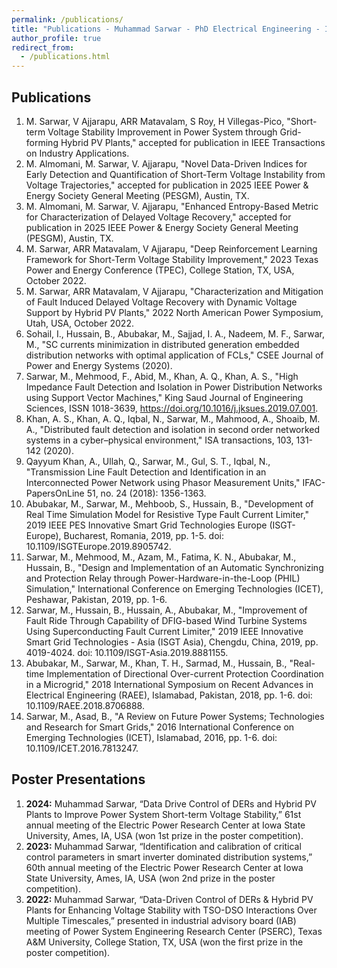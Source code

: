 ```yaml
---
permalink: /publications/
title: "Publications - Muhammad Sarwar - PhD Electrical Engineering - Iowa State University"
author_profile: true
redirect_from:
  - /publications.html
---
```


## Publications

1. M. Sarwar, V Ajjarapu, ARR Matavalam, S Roy, H Villegas-Pico, "Short-term Voltage Stability Improvement in Power System through Grid-forming Hybrid PV Plants," accepted for publication in IEEE Transactions on Industry Applications.
2. M. Almomani, M. Sarwar, V. Ajjarapu, "Novel Data-Driven Indices for Early Detection and Quantification of Short-Term Voltage Instability from Voltage Trajectories," accepted for publication in 2025 IEEE Power & Energy Society General Meeting (PESGM), Austin, TX.
3. M. Almomani, M. Sarwar, V. Ajjarapu, "Enhanced Entropy-Based Metric for Characterization of Delayed Voltage Recovery," accepted for publication in 2025 IEEE Power & Energy Society General Meeting (PESGM), Austin, TX.
4. M. Sarwar, ARR Matavalam, V Ajjarapu, "Deep Reinforcement Learning Framework for Short-Term Voltage Stability Improvement," 2023 Texas Power and Energy Conference (TPEC), College Station, TX, USA, October 2022.
5. M. Sarwar, ARR Matavalam, V Ajjarapu, "Characterization and Mitigation of Fault Induced Delayed Voltage Recovery with Dynamic Voltage Support by Hybrid PV Plants," 2022 North American Power Symposium, Utah, USA, October 2022.
6. Sohail, I., Hussain, B., Abubakar, M., Sajjad, I. A., Nadeem, M. F., Sarwar, M., "SC currents minimization in distributed generation embedded distribution networks with optimal application of FCLs," CSEE Journal of Power and Energy Systems (2020).
7. Sarwar, M., Mehmood, F., Abid, M., Khan, A. Q., Khan, A. S., "High Impedance Fault Detection and Isolation in Power Distribution Networks using Support Vector Machines," King Saud Journal of Engineering Sciences, ISSN 1018-3639, https://doi.org/10.1016/j.jksues.2019.07.001.
8. Khan, A. S., Khan, A. Q., Iqbal, N., Sarwar, M., Mahmood, A., Shoaib, M. A., "Distributed fault detection and isolation in second order networked systems in a cyber–physical environment," ISA transactions, 103, 131-142 (2020).
9. Qayyum Khan, A., Ullah, Q., Sarwar, M., Gul, S. T., Iqbal, N., "Transmission Line Fault Detection and Identification in an Interconnected Power Network using Phasor Measurement Units," IFAC-PapersOnLine 51, no. 24 (2018): 1356-1363.
10. Abubakar, M., Sarwar, M., Mehboob, S., Hussain, B., "Development of Real Time Simulation Model for Resistive Type Fault Current Limiter," 2019 IEEE PES Innovative Smart Grid Technologies Europe (ISGT-Europe), Bucharest, Romania, 2019, pp. 1-5. doi: 10.1109/ISGTEurope.2019.8905742.
11. Sarwar, M., Mehmood, M., Azam, M., Fatima, K. N., Abubakar, M., Hussain, B., "Design and Implementation of an Automatic Synchronizing and Protection Relay through Power-Hardware-in-the-Loop (PHIL) Simulation," International Conference on Emerging Technologies (ICET), Peshawar, Pakistan, 2019, pp. 1-6.
12. Sarwar, M., Hussain, B., Hussain, A., Abubakar, M., "Improvement of Fault Ride Through Capability of DFIG-based Wind Turbine Systems Using Superconducting Fault Current Limiter," 2019 IEEE Innovative Smart Grid Technologies - Asia (ISGT Asia), Chengdu, China, 2019, pp. 4019-4024. doi: 10.1109/ISGT-Asia.2019.8881155.
13. Abubakar, M., Sarwar, M., Khan, T. H., Sarmad, M., Hussain, B., "Real-time Implementation of Directional Over-current Protection Coordination in a Microgrid," 2018 International Symposium on Recent Advances in Electrical Engineering (RAEE), Islamabad, Pakistan, 2018, pp. 1-6. doi: 10.1109/RAEE.2018.8706888.
14. Sarwar, M., Asad, B., "A Review on Future Power Systems; Technologies and Research for Smart Grids," 2016 International Conference on Emerging Technologies (ICET), Islamabad, 2016, pp. 1-6. doi: 10.1109/ICET.2016.7813247.

## Poster Presentations

1. **2024:** Muhammad Sarwar, “Data Drive Control of DERs and Hybrid PV Plants to Improve Power System Short-term Voltage Stability,” 61st annual meeting of the Electric Power Research Center at Iowa State University, Ames, IA, USA (won 1st prize in the poster competition).
2. **2023:** Muhammad Sarwar, “Identification and calibration of critical control parameters in smart inverter dominated distribution systems,” 60th annual meeting of the Electric Power Research Center at Iowa State University, Ames, IA, USA (won 2nd prize in the poster competition).
3. **2022:** Muhammad Sarwar, “Data-Driven Control of DERs & Hybrid PV Plants for Enhancing Voltage Stability with TSO-DSO Interactions Over Multiple Timescales,” presented in industrial advisory board (IAB) meeting of Power System Engineering Research Center (PSERC), Texas A&M University, College Station, TX, USA (won the first prize in the poster competition).
